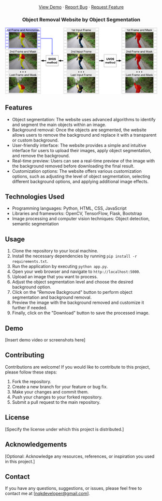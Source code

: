 <a name="readme-top"></a>
<div align="center">
  <p align="center">
    <a href="https://github.com/nqkhanh2002/Object-Background-Removal-Website">View Demo</a>
    ·
    <a href=https://github.com/nqkhanh2002/Object-Background-Removal-Website/issues">Report Bug</a>
    ·
    <a href="https://github.com/nqkhanh2002/Object-Background-Removal-Website/pulls">Request Feature</a>
  </p>
</div>

<div align="center">
  <h3>Object Removal Website by Object Segmentation</h3>
  <img src="intro.png" alt="Introduction">
</div>



## Features

- Object segmentation: The website uses advanced algorithms to identify and segment the main objects within an image.
- Background removal: Once the objects are segmented, the website allows users to remove the background and replace it with a transparent or custom background.
- User-friendly interface: The website provides a simple and intuitive interface for users to upload their images, apply object segmentation, and remove the background.
- Real-time preview: Users can see a real-time preview of the image with the background removed before downloading the final result.
- Customization options: The website offers various customization options, such as adjusting the level of object segmentation, selecting different background options, and applying additional image effects.

## Technologies Used

- Programming languages: Python, HTML, CSS, JavaScript
- Libraries and frameworks: OpenCV, TensorFlow, Flask, Bootstrap
- Image processing and computer vision techniques: Object detection, semantic segmentation

## Usage

1. Clone the repository to your local machine.
2. Install the necessary dependencies by running `pip install -r requirements.txt`.
3. Run the application by executing `python app.py`.
4. Open your web browser and navigate to `http://localhost:5000`.
5. Upload an image that you want to process.
6. Adjust the object segmentation level and choose the desired background option.
7. Click on the "Remove Background" button to perform object segmentation and background removal.
8. Preview the image with the background removed and customize it further if needed.
9. Finally, click on the "Download" button to save the processed image.

## Demo

[Insert demo video or screenshots here]

## Contributing

Contributions are welcome! If you would like to contribute to this project, please follow these steps:

1. Fork the repository.
2. Create a new branch for your feature or bug fix.
3. Make your changes and commit them.
4. Push your changes to your forked repository.
5. Submit a pull request to the main repository.

## License

[Specify the license under which this project is distributed.]

## Acknowledgements

[Optional: Acknowledge any resources, references, or inspiration you used in this project.]

## Contact

If you have any questions, suggestions, or issues, please feel free to contact me at [nqkdeveloper@gmail.com].
